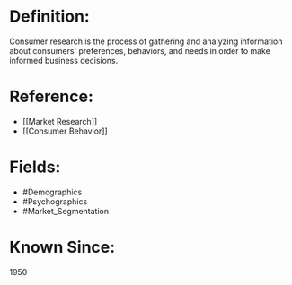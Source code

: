 

# Definition:
Consumer research is the process of gathering and analyzing information about consumers' preferences, behaviors, and needs in order to make informed business decisions.

# Reference:
- [[Market Research]]
- [[Consumer Behavior]]

# Fields: 
- #Demographics
- #Psychographics
- #Market_Segmentation

# Known Since:
1950

